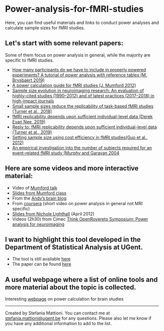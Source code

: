 # Power-analysis-for-fMRI-studies
Here, you can find useful materials and links to conduct power analyses and calculate sample sizes for fMRI studies.


##  Let's start with some relevant papers: 
Some of them focus on power analysis in general, while the majority are specific to fMRI studies.

- [How many participants do we have to include in properly powered experiments? A tutorial of power analysis with reference tables (M. Brysbaert 2019)](https://www.journalofcognition.org/articles/10.5334/joc.72/)
- [A power calculation guide for fMRI studies (J. Mumford 2012)](https://www.ncbi.nlm.nih.gov/pmc/articles/PMC3427872/)
- [Sample size evolution in neuroimaging research: An evaluation of highly-cited studies (1990–2012) and of latest practices (2017–2018) in high-impact journals](https://www.sciencedirect.com/science/article/pii/S1053811920306509)
- [Small sample sizes reduce the replicability of task-based fMRI studies (Turner et al., 2018)](https://www.nature.com/articles/s42003-018-0073-z)
- [fMRI replicability depends upon sufficient individual-level data (Derek Evan Nee, 2019)](https://www.nature.com/articles/s42003-019-0378-6)
- [Reply to: fMRI replicability depends upon sufficient individual-level data (Turner et al., 2019)](https://www.nature.com/articles/s42003-019-0379-5)
- [Setting sample size using cost efficiency in fMRI studies(Guo et al., 2012)](http://www.dovepress.com/getfile.php?fileID=12772)
- [An empirical investigation into the number of subjects required for an event-related fMRI study (Murphy and Garavan 2004](https://www.sciencedirect.com/science/article/abs/pii/S1053811904000977?via%3Dihub)

## Here are some videos and more interactive material:
- Video of [Mumford talk](https://www.youtube.com/watch?v=uR2CrzWKFVE)
- [Slides from Mumford class](https://courses.lsa.umich.edu/fmri-training-course/wp-content/uploads/sites/17/2019/08/4_tuesday_power.pdf)
- From the [Andy’s brain blog](https://www.andysbrainblog.com/andysbrainblog/tag/statistics)
- From [coursera](https://www.coursera.org/lecture/improving-statistical-questions/lecture-3-2-power-analysis-4ZaNz) (short video on power analysis in general not MRI specific) 
- [Slides from Nichole Lighthall](https://cpb-us-e1.wpmucdn.com/sites.usc.edu/dist/1/803/files/2013/06/Nicholes_powerpoint.pdf) (April 2012) 
- Videos (2h30) from Cimec [Think OpenRovereto Symposium: Power analysis for neuroimaging](https://www.youtube.com/watchv=Gl7i3awmfls&list=PLiX54geLkpPJOtuvyOQ_K4qO_s5MnC42h&index=11)

## I want to highlight this tool developed in the Department of Statistical Analysis at UGent.
- The tool is still available [here](http://neuropowertools.org/)
- The paper can be found [here](https://www.biorxiv.org/content/10.1101/049429v1)

## A useful webpage where a list of online tools and more material about the topic is collected.
Interesting [webpage](https://brainpower.readthedocs.io/en/latest/) on power calculation for brain studies


-----
Created by Stefania Mattioni. You can contact me at stefania.mattioni@ugent.be for any questions. Please also let me know if you have any additional information to add to the list.





